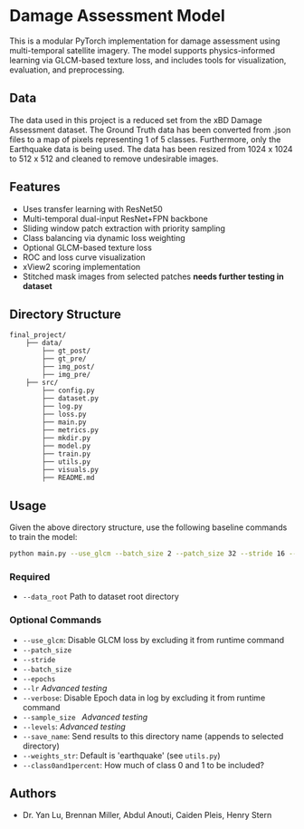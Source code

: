 # Damage Assessment Model

This is a modular PyTorch implementation for damage assessment using multi-temporal satellite imagery. The model supports physics-informed learning via GLCM-based texture loss, and includes tools for visualization, evaluation, and preprocessing.

## Data
The data used in this project is a reduced set from the xBD Damage Assessment dataset. The Ground Truth data has been converted from .json files to a map of pixels representing 1 of 5 classes. Furthermore, only the Earthquake data is being used. The data has been resized from 1024 x 1024 to 512 x 512 and cleaned to remove undesirable images.

## Features
- Uses transfer learning with ResNet50
- Multi-temporal dual-input ResNet+FPN backbone
- Sliding window patch extraction with priority sampling
- Class balancing via dynamic loss weighting
- Optional GLCM-based texture loss
- ROC and loss curve visualization
- xView2 scoring implementation
- Stitched mask images from selected patches **needs further testing in dataset**



## Directory Structure

```
final_project/
    ├── data/
        ├── gt_post/
        ├── gt_pre/
        ├── img_post/
        ├── img_pre/
    ├── src/
        ├── config.py
        ├── dataset.py
        ├── log.py
        ├── loss.py
        ├── main.py
        ├── metrics.py
        ├── mkdir.py
        ├── model.py
        ├── train.py
        ├── utils.py
        ├── visuals.py
        ├── README.md
```

## Usage

Given the above directory structure, use the following baseline commands to train the model:

```bash
python main.py --use_glcm --batch_size 2 --patch_size 32 --stride 16 --epochs 50 --data_root ../data

```
### Required
* `--data_root` Path to dataset root directory

### Optional Commands
* `--use_glcm`: Disable GLCM loss by excluding it from runtime command
* `--patch_size`
* `--stride`     
* `--batch_size` 
* `--epochs` 
* `--lr` _Advanced testing_
* `--verbose`: Disable Epoch data in log by excluding it from runtime command
* `--sample_size ` _Advanced testing_
* `--levels`: _Advanced testing_
* `--save_name`: Send results to this directory name (appends to selected directory)
* `--weights_str`: Default is 'earthquake' (see `utils.py`)
* `--class0and1percent`: How much of class 0 and 1 to be included?
## Authors
- Dr. Yan Lu, Brennan Miller, Abdul Anouti, Caiden Pleis, Henry Stern

